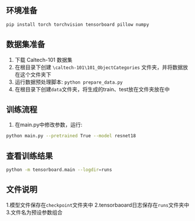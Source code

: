 
## 环境准备
```bash
pip install torch torchvision tensorboard pillow numpy
```

## 数据集准备
1. 下载 Caltech-101 数据集
2. 在根目录下创建 `\caltech-101\101_ObjectCategories` 文件夹，并将数据放在这个文件夹下
3. 运行数据预处理脚本: `python prepare_data.py`
4. 在根目录下创建`data`文件夹，将生成的train、test放在文件夹放在中

## 训练流程
1. 在main.py中修改参数，运行:
```bash
python main.py --pretrained True --model resnet18
```

## 查看训练结果
```bash
python -m tensorboard.main --logdir=runs
```

## 文件说明
1.模型文件保存在`checkpoint`文件夹中
2.tensorbaoard日志保存在`runs`文件夹中
3.文件名为预设参数组合
